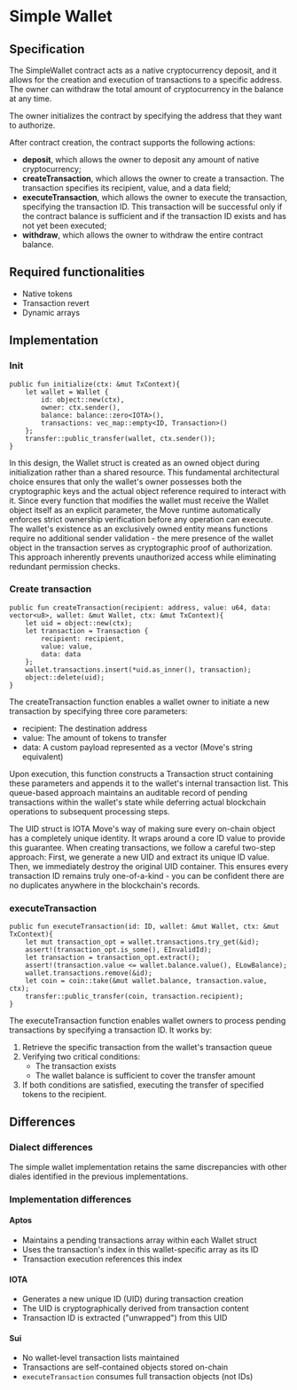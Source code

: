 # Simple Wallet

## Specification

The SimpleWallet contract acts as a native cryptocurrency deposit, and it allows for the creation and execution of transactions to a specific address. 
The owner can withdraw the total amount of cryptocurrency in the balance at any time.

The owner initializes the contract by specifying the address that they want to authorize. 

After contract creation, the contract supports the following actions:
- **deposit**, which allows the owner to deposit any amount of native cryptocurrency; 
- **createTransaction**, which allows the owner to create a transaction. The transaction specifies its recipient, value, and a data field;
- **executeTransaction**, which allows the owner to execute the transaction, specifying the transaction ID. This transaction will be successful only if the contract balance is sufficient and if the transaction ID exists and has not yet been executed; 
- **withdraw**, which allows the owner to withdraw the entire contract balance.

## Required functionalities

- Native tokens
- Transaction revert
- Dynamic arrays

## Implementation

### Init

```move
public fun initialize(ctx: &mut TxContext){
    let wallet = Wallet {
        id: object::new(ctx),
        owner: ctx.sender(),
        balance: balance::zero<IOTA>(),
        transactions: vec_map::empty<ID, Transaction>()
    };
    transfer::public_transfer(wallet, ctx.sender());
}
```
In this design, the Wallet struct is created as an owned object during initialization rather than a shared resource. This fundamental architectural choice ensures that only the wallet's owner possesses both the cryptographic keys and the actual object reference required to interact with it. Since every function that modifies the wallet must receive the Wallet object itself as an explicit parameter, the Move runtime automatically enforces strict ownership verification before any operation can execute. The wallet's existence as an exclusively owned entity means functions require no additional sender validation - the mere presence of the wallet object in the transaction serves as cryptographic proof of authorization. This approach inherently prevents unauthorized access while eliminating redundant permission checks.

### Create transaction

```move
public fun createTransaction(recipient: address, value: u64, data: vector<u8>, wallet: &mut Wallet, ctx: &mut TxContext){
    let uid = object::new(ctx);
    let transaction = Transaction {
        recipient: recipient,
        value: value,
        data: data
    };
    wallet.transactions.insert(*uid.as_inner(), transaction);
    object::delete(uid);
}
```
The createTransaction function enables a wallet owner to initiate a new transaction by specifying three core parameters:
- recipient: The destination address
- value: The amount of tokens to transfer
- data: A custom payload represented as a vector<u8> (Move's string equivalent)

Upon execution, this function constructs a Transaction struct containing these parameters and appends it to the wallet's internal transaction list. This queue-based approach maintains an auditable record of pending transactions within the wallet's state while deferring actual blockchain operations to subsequent processing steps.

The UID struct is IOTA Move's way of making sure every on-chain object has a completely unique identity. It wraps around a core ID value to provide this guarantee. When creating transactions, we follow a careful two-step approach: First, we generate a new UID and extract its unique ID value. Then, we immediately destroy the original UID container. This ensures every transaction ID remains truly one-of-a-kind - you can be confident there are no duplicates anywhere in the blockchain's records.

### executeTransaction

```move
public fun executeTransaction(id: ID, wallet: &mut Wallet, ctx: &mut TxContext){
    let mut transaction_opt = wallet.transactions.try_get(&id);
    assert!(transaction_opt.is_some(), EInvalidId);
    let transaction = transaction_opt.extract();
    assert!(transaction.value <= wallet.balance.value(), ELowBalance);
    wallet.transactions.remove(&id);
    let coin = coin::take(&mut wallet.balance, transaction.value, ctx);
    transfer::public_transfer(coin, transaction.recipient);
}
```
The executeTransaction function enables wallet owners to process pending transactions by specifying a transaction ID. It works by:
1. Retrieve the specific transaction from the wallet's transaction queue
2. Verifying two critical conditions:
   - The transaction exists
   - The wallet balance is sufficient to cover the transfer amount
3. If both conditions are satisfied, executing the transfer of specified tokens to the recipient.

## Differences

### Dialect differences

The simple wallet implementation retains the same discrepancies with other diales identified in the previous implementations.

### Implementation differences

#### Aptos
- Maintains a pending transactions array within each Wallet struct
- Uses the transaction's index in this wallet-specific array as its ID
- Transaction execution references this index

#### IOTA
- Generates a new unique ID (UID) during transaction creation
- The UID is cryptographically derived from transaction content
- Transaction ID is extracted ("unwrapped") from this UID

#### Sui
- No wallet-level transaction lists maintained
- Transactions are self-contained objects stored on-chain
- `executeTransaction` consumes full transaction objects (not IDs)
